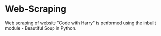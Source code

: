 # Web-Scraping
Web scraping of website "Code with Harry" is performed using the inbuilt module - Beautiful Soup in Python.
